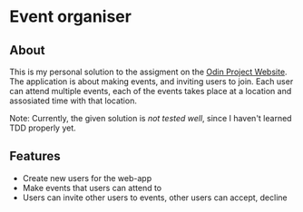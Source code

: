 # Event organiser

## About
This is my personal solution to the assigment on the [Odin Project Website](http://www.theodinproject.com/ruby-on-rails/associations). The application is about making events, and
inviting users to join. Each user can attend multiple events, each of the events takes place
at a location and assosiated time with that location.

Note: Currently, the given solution is *not tested well*, since I haven't learned TDD properly yet.

## Features
 - Create new users for the web-app
 - Make events that users can attend to
 - Users can invite other users to events, other users can accept, decline

